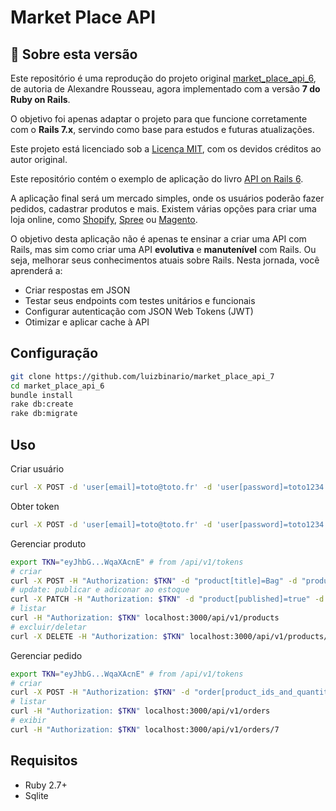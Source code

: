 # Market Place API
## 📘 Sobre esta versão

Este repositório é uma reprodução do projeto original [market_place_api_6](https://github.com/madeindjs/market_place_api_6), de autoria de Alexandre Rousseau, agora implementado com a versão **7 do Ruby on Rails**.

O objetivo foi apenas adaptar o projeto para que funcione corretamente com o **Rails 7.x**, servindo como base para estudos e futuras atualizações.

Este projeto está licenciado sob a [Licença MIT](./LICENSE), com os devidos créditos ao autor original.


Este repositório contém o exemplo de aplicação do livro [API on Rails 6](https://github.com/madeindjs/api_on_rails).

A aplicação final será um mercado simples, onde os usuários poderão fazer pedidos, cadastrar produtos e mais. Existem várias opções para criar uma loja online, como [Shopify](http://shopify.com), [Spree](http://spreecommerce.com/) ou [Magento](http://magento.com).

O objetivo desta aplicação não é apenas te ensinar a criar uma API com Rails, mas sim como criar uma API **evolutiva** e **manutenível** com Rails. Ou seja, melhorar seus conhecimentos atuais sobre Rails. Nesta jornada, você aprenderá a:

- Criar respostas em JSON
- Testar seus endpoints com testes unitários e funcionais
- Configurar autenticação com JSON Web Tokens (JWT)
- Otimizar e aplicar cache à API

## Configuração

```bash
git clone https://github.com/luizbinario/market_place_api_7
cd market_place_api_6
bundle install
rake db:create
rake db:migrate
```

## Uso

Criar usuário

```sh
curl -X POST -d 'user[email]=toto@toto.fr' -d 'user[password]=toto1234' localhost:3000/api/v1/users
```

Obter token

```sh
curl -X POST -d 'user[email]=toto@toto.fr' -d 'user[password]=toto1234' localhost:3000/api/v1/tokens
```

Gerenciar produto

```sh
export TKN="eyJhbG...WqaXAcnE" # from /api/v1/tokens
# criar
curl -X POST -H "Authorization: $TKN" -d "product[title]=Bag" -d "product[price]=10" localhost:3000/api/v1/products
# update: publicar e adiconar ao estoque
curl -X PATCH -H "Authorization: $TKN" -d "product[published]=true" -d "product[quantity]=2" localhost:3000/api/v1/products/19
# listar
curl -H "Authorization: $TKN" localhost:3000/api/v1/products
# excluir/deletar
curl -X DELETE -H "Authorization: $TKN" localhost:3000/api/v1/products/19
```

Gerenciar pedido

```sh
export TKN="eyJhbG...WqaXAcnE" # from /api/v1/tokens
# criar
curl -X POST -H "Authorization: $TKN" -d "order[product_ids_and_quantities][][product_id]=20" -d "order[product_ids_and_quantities][][quantity]=1" localhost:3000/api/v1/orders
# listar
curl -H "Authorization: $TKN" localhost:3000/api/v1/orders
# exibir
curl -H "Authorization: $TKN" localhost:3000/api/v1/orders/7
```

## Requisitos

- Ruby 2.7+
- Sqlite
